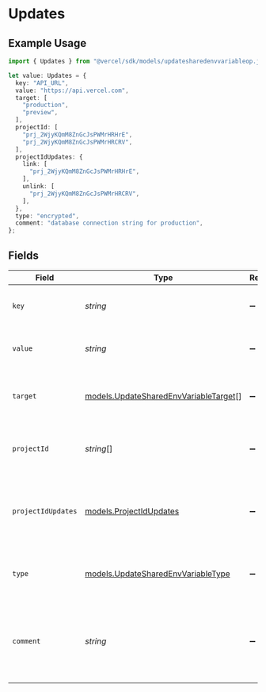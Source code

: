 # Updates

## Example Usage

```typescript
import { Updates } from "@vercel/sdk/models/updatesharedenvvariableop.js";

let value: Updates = {
  key: "API_URL",
  value: "https://api.vercel.com",
  target: [
    "production",
    "preview",
  ],
  projectId: [
    "prj_2WjyKQmM8ZnGcJsPWMrHRHrE",
    "prj_2WjyKQmM8ZnGcJsPWMrHRCRV",
  ],
  projectIdUpdates: {
    link: [
      "prj_2WjyKQmM8ZnGcJsPWMrHRHrE",
    ],
    unlink: [
      "prj_2WjyKQmM8ZnGcJsPWMrHRCRV",
    ],
  },
  type: "encrypted",
  comment: "database connection string for production",
};
```

## Fields

| Field                                                                                | Type                                                                                 | Required                                                                             | Description                                                                          | Example                                                                              |
| ------------------------------------------------------------------------------------ | ------------------------------------------------------------------------------------ | ------------------------------------------------------------------------------------ | ------------------------------------------------------------------------------------ | ------------------------------------------------------------------------------------ |
| `key`                                                                                | *string*                                                                             | :heavy_minus_sign:                                                                   | The name of the Shared Environment Variable                                          | API_URL                                                                              |
| `value`                                                                              | *string*                                                                             | :heavy_minus_sign:                                                                   | The value of the Shared Environment Variable                                         | https://api.vercel.com                                                               |
| `target`                                                                             | [models.UpdateSharedEnvVariableTarget](../models/updatesharedenvvariabletarget.md)[] | :heavy_minus_sign:                                                                   | The target environment of the Shared Environment Variable                            | [<br/>"production",<br/>"preview"<br/>]                                              |
| `projectId`                                                                          | *string*[]                                                                           | :heavy_minus_sign:                                                                   | Associate a Shared Environment Variable to projects.                                 | [<br/>"prj_2WjyKQmM8ZnGcJsPWMrHRHrE",<br/>"prj_2WjyKQmM8ZnGcJsPWMrHRCRV"<br/>]       |
| `projectIdUpdates`                                                                   | [models.ProjectIdUpdates](../models/projectidupdates.md)                             | :heavy_minus_sign:                                                                   | Incrementally update project associations without specifying the full list           |                                                                                      |
| `type`                                                                               | [models.UpdateSharedEnvVariableType](../models/updatesharedenvvariabletype.md)       | :heavy_minus_sign:                                                                   | The new type of the Shared Environment Variable                                      | encrypted                                                                            |
| `comment`                                                                            | *string*                                                                             | :heavy_minus_sign:                                                                   | A comment to add context on what this Shared Environment Variable is for             | database connection string for production                                            |